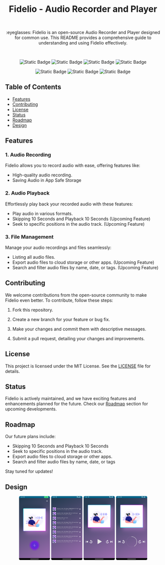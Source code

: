 <h1 align="center">Fidelio - Audio Recorder and Player</h1><br>

<p align="center">
:eyeglasses: Fidelio is an open-source Audio Recorder and Player designed for common use. This README provides a comprehensive guide to understanding and using Fidelio effectively.
</p><br>

<p align="center">
  <img alt="Static Badge" src="https://img.shields.io/badge/OS-Android-lightgreen?style=for-the-badge&logo=android&logoColor=lightgreen">
  <img alt="Static Badge" src="https://img.shields.io/badge/Language-Kotlin-1DA1F2?style=for-the-badge&logo=kotlin&logoColor=lightgreen">
  <img alt="Static Badge" src="https://img.shields.io/badge/UI-Jetpack%20Compose-blue?style=for-the-badge&logo=jetpackcompose&logoColor=lightgreen&color=white">
  <img alt="Static Badge" src="https://img.shields.io/badge/Min%20API%20Level-24-lightgreen?style=for-the-badge&logo=androidstudio&logoColor=lightgreen">
</p>

<p align="center">
  <img alt="Static Badge" src="https://img.shields.io/badge/License-MIT-1DA1F2?style=for-the-badge&logo=readme&logoColor=1DA1F2">
  <img alt="Static Badge" src="https://img.shields.io/badge/Version%20Control-Git-f18e33?style=for-the-badge&logo=github&logoColor=white">
  <img alt="Static Badge" src="https://img.shields.io/badge/Contribution-Welcome-lightgreen?style=for-the-badge&logo=githubactions&logoColor=lightgreen">
</p>

## Table of Contents
- [Features](#features)
- [Contributing](#contributing)
- [License](#license)
- [Status](#status)
- [Roadmap](#roadmap)
- [Design](#design)

## Features

### 1. Audio Recording
Fidelio allows you to record audio with ease, offering features like:
- High-quality audio recording.
- Saving Audio in App Safe Storage

### 2. Audio Playback
Effortlessly play back your recorded audio with these features:
- Play audio in various formats.
- Skipping 10 Seconds and Playback 10 Seconds (Upcoming Feature)
- Seek to specific positions in the audio track. (Upcoming Feature)

### 3. File Management
Manage your audio recordings and files seamlessly:
- Listing all audio files.
- Export audio files to cloud storage or other apps. (Upcoming Feature)
- Search and filter audio files by name, date, or tags. (Upcoming Feature)

## Contributing
We welcome contributions from the open-source community to make Fidelio even better. To contribute, follow these steps:

1. Fork this repository.

2. Create a new branch for your feature or bug fix.

3. Make your changes and commit them with descriptive messages.

4. Submit a pull request, detailing your changes and improvements.

## License
This project is licensed under the MIT License. See the [LICENSE](LICENSE) file for details.

## Status
Fidelio is actively maintained, and we have exciting features and enhancements planned for the future. Check our [Roadmap](#roadmap) section for upcoming developments.

## Roadmap
Our future plans include:
- Skipping 10 Seconds and Playback 10 Seconds
- Seek to specific positions in the audio track.
- Export audio files to cloud storage or other apps.
- Search and filter audio files by name, date, or tags

Stay tuned for updates!


## Design
<div align="center">
  <img src="https://raw.githubusercontent.com/anujsaxenadev/Fidelio/master/samples/record_scren.png" width=20% />
  <img src="https://raw.githubusercontent.com/anujsaxenadev/Fidelio/master/samples/recordings_list.png" width=20% />
  <img src="https://raw.githubusercontent.com/anujsaxenadev/Fidelio/master/samples/player.png" width=20% />
  <img src="https://raw.githubusercontent.com/anujsaxenadev/Fidelio/master/samples/player_running.png" width=20% />
<div/>
